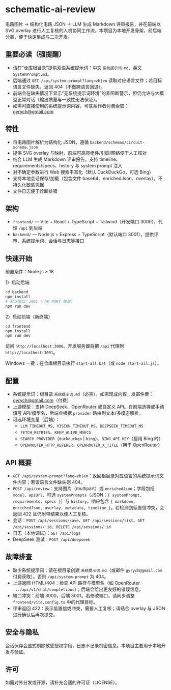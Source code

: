 # schematic-ai-review

电路图片 → 结构化电路 JSON → LLM 生成 Markdown 评审报告，并在前端以 SVG overlay 进行人工复核的人机协同工作流。本项目为本地开发骨架，前后端分离，便于快速集成与二次开发。

## 重要必读（强提醒）

- 请在“仓库根目录”提供双语系统提示词：中文 `系统提示词.md`、英文 `SystemPrompt.md`。
- 后端通过 `GET /api/system-prompt?lang=zh|en` 读取对应语言文件；若目标语言文件缺失，返回 404（不做跨语言回退）。
- 前端会在缺失情况下显示“无系统提示词环境”的非阻断警示，但仍允许与大模型正常对话（输出质量与一致性无法保证）。
- 如需可直接使用的系统提示词内容，可联系作者付费索取：gyrych@gmail.com

## 特性

- 将电路图片解析为结构化 JSON，遵循 `backend/schemas/circuit-schema.json`
- 提供 SVG overlay 与映射，前端可高亮组件/引脚/网络便于人工核对
- 结合 LLM 生成 Markdown 评审报告，支持 timeline、requirements/specs、history 与 system prompt 注入
- 对不确定参数进行 Web 搜索丰富化（默认 DuckDuckGo，可选 Bing）
- 支持本地会话保存/加载（包含文件 base64、enrichedJson、overlay），不持久化敏感凭据
- 文件日志便于诊断排错

## 架构

- `frontend/` — Vite + React + TypeScript + Tailwind（开发端口 3000），代理 `/api` 到后端
- `backend/` — Node.js + Express + TypeScript（默认端口 3001），提供评审、系统提示词、会话与日志等接口

## 快速开始

前置条件：Node.js ≥ 18

1）启动后端

```bash
cd backend
npm install
# 默认端口：3001（可用 PORT 覆盖）
npm run dev
```

2）启动前端（新终端）

```bash
cd frontend
npm install
npm run dev
```

访问 `http://localhost:3000`。开发服务器将把 `/api` 代理到 `http://localhost:3001`。

Windows 一键：在仓库根目录执行 `start-all.bat`（或 `node start-all.js`）。

## 配置

- 系统提示词：根目录 `系统提示词.md`（必需）。如需现成内容，发邮件至：gyrych@gmail.com（付费）
- 上游模型：支持 DeepSeek、OpenRouter 或自定义 API。在前端选择或手动填写 API/模型名，后端会根据 `provider` 路由到文本/多模态解析。
- 可选环境变量（后端）：
  - `LLM_TIMEOUT_MS`、`VISION_TIMEOUT_MS`、`DEEPSEEK_TIMEOUT_MS`
  - `FETCH_RETRIES`、`KEEP_ALIVE_MSECS`
  - `SEARCH_PROVIDER`（`duckduckgo` | `bing`）、`BING_API_KEY`（启用 Bing 时）
  - `OPENROUTER_HTTP_REFERER`、`OPENROUTER_X_TITLE`（用于 OpenRouter）

## API 概要

- `GET /api/system-prompt?lang=zh|en`：返回根目录对应语言的系统提示词文件内容；若该语言文件缺失则 404。
- `POST /api/review`：支持图片（multipart）或 `enrichedJson`；字段包括 `model`、`apiUrl`、可选 `systemPrompts`（JSON：`{ systemPrompt, requirements, specs }`）与 `history`。响应包含 `{ markdown, enrichedJson, overlay, metadata, timeline }`。若检测到低置信冲突，会返回 422 且仍附带结果以便人工复核。
- 会话：`POST /api/sessions/save`、`GET /api/sessions/list`、`GET /api/sessions/:id`、`DELETE /api/sessions/:id`
- 日志（本地调试）：`GET /api/logs`
- DeepSeek 测试：`POST /api/deepseek`

## 故障排查

- 缺少系统提示词：请在根目录创建 `系统提示词.md`（或邮件 `gyrych@gmail.com` 付费获取）。否则 `/api/system-prompt` 为 404。
- 上游返回 HTML/404：检查 API 路径与模型名（如 OpenRouter `.../api/v1/chat/completions`）；后端会给出更友好的错误信息。
- 端口冲突：前端 3000，后端 3001。若修改端口，请同步调整 `frontend/vite.config.ts` 中的代理目标。
- 评审返回 422：表示低置信或冲突，需要人工复核；请结合 overlay 与 JSON 进行确认后再次提交。

## 安全与隐私

会话保存会显式剔除敏感授权字段，日志不记录机密信息。本项目主要用于本地开发与验证。

## 许可

如需对外分发或开源，请补充合适的许可证（LICENSE）。
